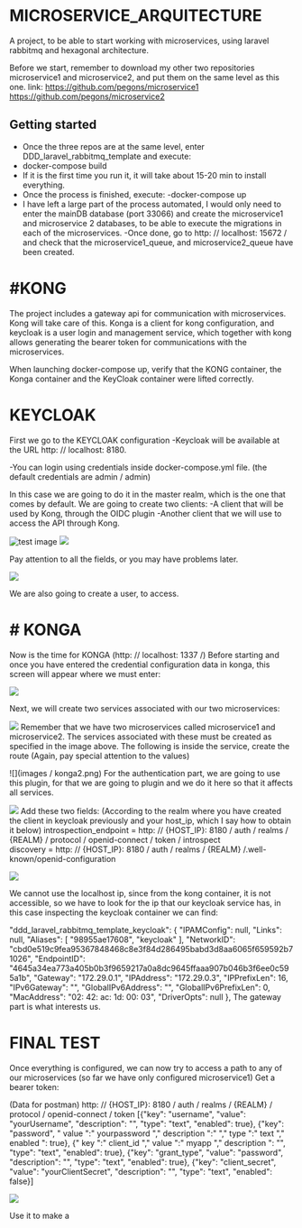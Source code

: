# MICROSERVICE_ARQUITECTURE

A project, to be able to start working with microservices, using laravel rabbitmq and hexagonal architecture.

Before we start, remember to download my other two repositories microservice1 and microservice2, and put them on the same level as this one.
link:
https://github.com/pegons/microservice1
https://github.com/pegons/microservice2
## Getting started

- Once the three repos are at the same level, enter DDD_laravel_rabbitmq_template and execute:
- docker-compose build
- If it is the first time you run it, it will take about 15-20 min to install everything.
- Once the process is finished, execute:
-docker-compose up
- I have left a large part of the process automated, I would only need to enter the mainDB database (port 33066)
and create the microservice1 and microservice 2 databases, to be able to execute the migrations in each of the microservices.
-Once done, go to http: // localhost: 15672 / and check that the microservice1_queue, and microservice2_queue have been created.

# #KONG

The project includes a gateway api for communication with microservices.
Kong will take care of this. Konga is a client for kong configuration, and keycloak is a user login and management service, which together with kong allows generating the bearer token for communications with the microservices.

When launching docker-compose up, verify that the KONG container, the Konga container and the KeyCloak container were lifted correctly.

# KEYCLOAK

First we go to the KEYCLOAK configuration
-Keycloak will be available at the URL http: // localhost: 8180.

-You can login using credentials inside docker-compose.yml file. (the default credentials are admin / admin)

In this case we are going to do it in the master realm, which is the one that comes by default.
We are going to create two clients:
    -A client that will be used by Kong, through the OIDC plugin
    -Another client that we will use to access the API through Kong.

![test image](images/keycloak1.png)
![](images/keycloak2.png)

Pay attention to all the fields, or you may have problems later.

![](images/keycloak3.png)

We are also going to create a user, to access.
# # KONGA
Now is the time for KONGA (http: // localhost: 1337 /)
Before starting and once you have entered the credential configuration data in konga, this screen will appear where we must enter:

![](images/konga0.png)

Next, we will create two services associated with our two microservices:

![](images/konga1.png)
Remember that we have two microservices called microservice1 and microservice2. The services associated with these must be created as specified in the image above.
The following is inside the service, create the route (Again, pay special attention to the values)

![](images / konga2.png)
For the authentication part, we are going to use this plugin, for that we are going to plugin and we do it here so that it affects all services.

![](images/konga3.png)
Add these two fields:
(According to the realm where you have created the client in keycloak previously and your host_ip, which I say how to obtain it below)
introspection_endpoint = http: // {HOST_IP}: 8180 / auth / realms / {REALM} / protocol / openid-connect / token / introspect \
discovery = http: // {HOST_IP}: 8180 / auth / realms / {REALM} /.well-known/openid-configuration

![](images/konga4.png)

We cannot use the localhost ip, since from the kong container, it is not accessible, so we have to look for the ip that our keycloak service has, in this case inspecting the keycloak container we can find:

"ddd_laravel_rabbitmq_template_keycloak": {
"IPAMConfig": null,
"Links": null,
"Aliases": [
"98955ae17608",
"keycloak"
],
"NetworkID": "cbd0e519c9fea95367848468c8e3f84d286495babd3d8aa6065f659592b71026",
"EndpointID": "4645a34ea773a405b0b3f9659217a0a8dc9645ffaaa907b046b3f6ee0c595a1b",
"Gateway": "172.29.0.1",
"IPAddress": "172.29.0.3",
"IPPrefixLen": 16,
"IPv6Gateway": "",
"GlobalIPv6Address": "",
"GlobalIPv6PrefixLen": 0,
"MacAddress": "02: 42: ac: 1d: 00: 03",
"DriverOpts": null
},
The gateway part is what interests us.

# FINAL TEST
Once everything is configured, we can now try to access a path to any of our microservices (so far we have only configured microservice1)
Get a bearer token:


(Data for postman)
http: // {HOST_IP}: 8180 / auth / realms / {REALM} / protocol / openid-connect / token
[{"key": "username", "value": "yourUsername", "description": "", "type": "text", "enabled": true}, {"key": "password", " value ":" yourpassword "," description ":" "," type ":" text "," enabled ": true}, {" key ":" client_id "," value ":" myapp "," description ": "", "type": "text", "enabled": true}, {"key": "grant_type", "value": "password", "description": "", "type": "text", "enabled": true}, {"key": "client_secret", "value": "yourClientSecret", "description": "", "type": "text", "enabled": false}]


![](images/konga5.png)

Use it to make a
